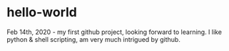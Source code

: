 # hello-world

Feb 14th, 2020 - my first github project, looking forward to learning.
I like python & shell scripting, am very much intrigued by github.
